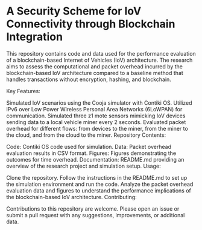 # A Security Scheme for IoV Connectivity through Blockchain Integration
This repository contains code and data used for the performance evaluation of a blockchain-based Internet of Vehicles (IoV) architecture. The research aims to assess the computational and packet overhead incurred by the blockchain-based IoV architecture compared to a baseline method that handles transactions without encryption, hashing, and blockchain.

Key Features:

Simulated IoV scenarios using the Cooja simulator with Contiki OS.
Utilized IPv6 over Low Power Wireless Personal Area Networks (6LoWPAN) for communication.
Simulated three z1 mote sensors mimicking IoV devices sending data to a local vehicle miner every 2 seconds.
Evaluated packet overhead for different flows: from devices to the miner, from the miner to the cloud, and from the cloud to the miner.
Repository Contents:

Code: Contiki OS code used for simulation.
Data: Packet overhead evaluation results in CSV format.
Figures: Figures demonstrating the outcomes for time overhead.
Documentation: README.md providing an overview of the research project and simulation setup.
Usage:

Clone the repository.
Follow the instructions in the README.md to set up the simulation environment and run the code.
Analyze the packet overhead evaluation data and figures to understand the performance implications of the blockchain-based IoV architecture.
Contributing:

Contributions to this repository are welcome. Please open an issue or submit a pull request with any suggestions, improvements, or additional data.
